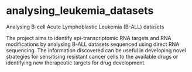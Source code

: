 # analysing_leukemia_datasets
Analysing B-cell Acute Lymphoblastic Leukemia (B-ALL) datasets

The project aims to identify epi-transcriptomic RNA targets and RNA modifications by analysing B-ALL datasets sequenced using direct RNA sequencing. The information discovered can be useful in developing novel strategies for sensitising resistant cancer cells to the available drugs or identifying new therapeutic targets for drug development. 
